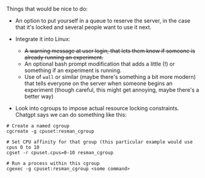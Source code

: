 Things that would be nice to do:

 - An option to put yourself in a queue to reserve the server, in the case that it's locked and several people want to use it next.
 - Integrate it into Linux:
   - ~~A warning message at user login, that lets them know if someone is already running an experiment.~~
   - An optional bash prompt modification that adds a little (!) or something if an experiment is running.
   - Use of `wall` or similar (maybe there's something a bit more modern) that tells everyone on the server when someone begins an experiment (though careful, this might get annoying, maybe there's a better way)

 - Look into cgroups to impose actual resource locking constraints. Chatgpt says we can do something like this:
```
# Create a named cgroup
cgcreate -g cpuset:resman_cgroup

# Set CPU affinity for that group (this particular example would use cpus 0 to 10
cgset -r cpuset.cpus=0-10 resman_cgroup

# Run a process within this cgroup
cgexec -g cpuset:resman_cgroup <some command>
```

